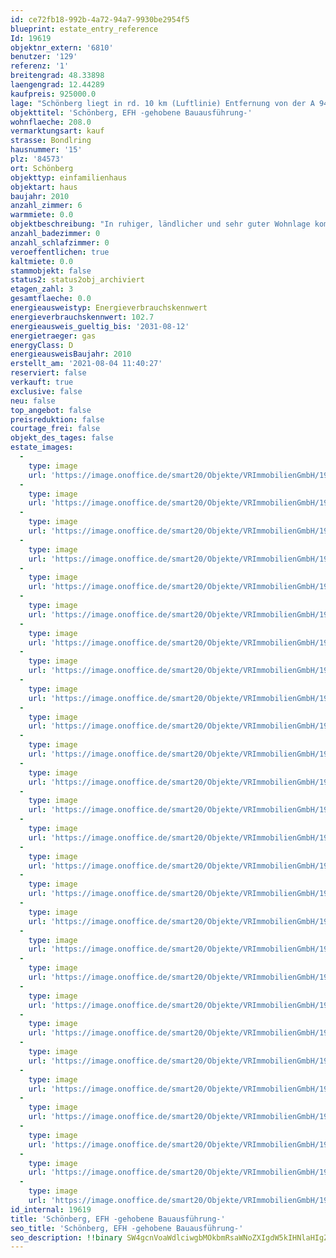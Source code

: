 ```yaml
---
id: ce72fb18-992b-4a72-94a7-9930be2954f5
blueprint: estate_entry_reference
Id: 19619
objektnr_extern: '6810'
benutzer: '129'
referenz: '1'
breitengrad: 48.33898
laengengrad: 12.44289
kaufpreis: 925000.0
lage: "Schönberg liegt in rd. 10 km (Luftlinie) Entfernung von der A 94 Ausfahrt 19 Mühldorf West. Als weitere wichtige regionale Verbindungsstraßen ist die MÜ 5 + MÜ 27 vorhanden.\r\n\r\nDie Fahrzeit nach München beträgt mit den KFZ rd. 45 Minuten.\r\n\r\nEine Anschlussmöglichkeit an das Bahnstreckennetz ist über die Bahnhöfe Ampfing, Mühldorf und Neumarkt-St. Veit gegeben. \r\n\r\nÖffentliche Busverbindungen sind im Ortsnetz und zu der Kreisstadt Mühldorf und den umliegenden Gemeinden gegeben.\r\n\r\nSchönberg ist eine Gemeinde im oberbayerischen Landkreis Mühldorf am Inn. Die Gemeinde liegt in Südostoberbayern im tertiarem Hügelland des nördlichen Landkreises Mühldorf. In etwa 12 Kilometer (Luftlinie) Süd-/östlicher Richtung liegt die Kreisstadt Mühldorf. Die Entfernung zur Landeshauptstadt München beträgt rd. 65 km (Luftlinie). \r\n\r\nDie Gemeinde Schönberg besteht aus 57 Ortsteilen. Es gibt die Gemarkungen Aspertsham und Schönberg. Die umliegenden Nachbargemeinden sind Neu-Markt-St. Veit, Oberbergkirchen und Niederbergkirchen. Es besteht eine Verwaltungsgemeinschaft der Gemeinden Lohkirchen, Oberbergkirchen, Schönberg und Zangberg mit Sitz in Oberbergkirchen. \r\n\r\nIn Schönberg sind produzierendes und verarbeitendes Gewerbe, Landwirtschaft und sonstige Wirtschaftsbereiche zu finden.\r\n\r\nDie Einwohnerzahl der Gemeinde Schönberg beträgt rd. 1.100 Personen und die ganze Verwaltungsgemeinschaft hat rd. 4.800 Personen.\r\n\r\nDas Objekt liegt in sehr guter und ruhiger Lage in einem Neubaugebiet."
objekttitel: 'Schönberg, EFH -gehobene Bauausführung-'
wohnflaeche: 208.0
vermarktungsart: kauf
strasse: Bondlring
hausnummer: '15'
plz: '84573'
ort: Schönberg
objekttyp: einfamilienhaus
objektart: haus
baujahr: 2010
anzahl_zimmer: 6
warmmiete: 0.0
objektbeschreibung: "In ruhiger, ländlicher und sehr guter Wohnlage kommt dieses wunderschöne Einfamilienhaus mit Doppelgarage und Außenpool zum Verkauf.\r\n\r\nEs stehen folgende Räume und Flächen zur Verfügung:\r\n\r\nA) Erdgeschoss\r\n\r\n- Diele\r\n- Garderobe\r\n- Gäste WC mit Dusche\r\n- Gast/Büro\r\n- Essen/Wohnen\r\n- Küche mit hochwertiger Einbauküche\r\n\r\nB) Obergeschoss\r\n\r\n- Flur\r\n- Bad mit Fenster, Wanne, Dusche, Badmöbel\r\n- Eltern/Ankleide\r\n- Kind 1\r\n- Kind 2\r\n\r\nC) Dachgeschoss\r\n\r\n- Wohnen\r\n- Flur\r\n- Heizung/Waschen\r\n- Abstellfläche\r\n- Lagerfläche\r\n\r\nD) Garage/Geräteraum/Freisitz\r\n\r\n- Doppelgarage mit Sektionaltor\r\n- Geräteraum im Anschluss an die Doppelgarage\r\n- Freisitz\r\n\r\n\r\n\r\n\r\n\r\nD) Außenanlage\r\n\r\n- Außenpool rd. 55 m³ Wasservolumen mit römischer Treppe, Betonbecken mit isolierten Poolsteinen und\r\nPoolfolie, Beheizung (Wärmepumpe/Solarabdeckung)\r\n- gepflasterter Vorplatz vor dem Hauseingang und Doppelgarage\r\n- gepflasterter Terrasse\r\n- Gartenwege (Pflaster/Holz)\r\n- sehr gepflegte Gartenanlage mit Rasenflächen, Beeten und Bäumen\r\n\r\nDas komplette Anwesen wurde in sehr guter und hochwertiger Bauqualität, -ausführung und -ausstattung errichtet.\r\n\r\nAls Auszug der Baubeschreibung sind zu nennen:\r\n\r\n- Ziegelmassivbau mit Verputz\r\n- Ziegeldacheindeckung \r\n- Bodenbeläge hochwertige großformatige Bodenfliesen, Kork und Parkett\r\n- Sanitär hochwertige Sanitärausstattung\r\n- Kunststofffenster mit dreifacher Verglasung\r\n- Markeneinbauküche mit Elektrogeräten\r\n- Glasfaseranschluss an das Leitungsnetz für Internet und Fernsehen\r\n- Gasbrennwertheizung mit Tank im Erdreich\r\n\r\n\r\nEine Besichtigung des Anwesens ist nur nach Vorlage eines entsprechenden Kapital-/Finanzierungsnachweises möglich. Wir bitten hierfür um Verständnis."
anzahl_badezimmer: 0
anzahl_schlafzimmer: 0
veroeffentlichen: true
kaltmiete: 0.0
stammobjekt: false
status2: status2obj_archiviert
etagen_zahl: 3
gesamtflaeche: 0.0
energieausweistyp: Energieverbrauchskennwert
energieverbrauchskennwert: 102.7
energieausweis_gueltig_bis: '2031-08-12'
energietraeger: gas
energyClass: D
energieausweisBaujahr: 2010
erstellt_am: '2021-08-04 11:40:27'
reserviert: false
verkauft: true
exclusive: false
neu: false
top_angebot: false
preisreduktion: false
courtage_frei: false
objekt_des_tages: false
estate_images:
  -
    type: image
    url: 'https://image.onoffice.de/smart20/Objekte/VRImmobilienGmbH/19619/144db416-d403-49dd-b322-619682ec30cc.jpg'
  -
    type: image
    url: 'https://image.onoffice.de/smart20/Objekte/VRImmobilienGmbH/19619/45e7732a-21e2-40db-9c0a-8982b584c2e5.jpg'
  -
    type: image
    url: 'https://image.onoffice.de/smart20/Objekte/VRImmobilienGmbH/19619/aa1d039f-8dff-49f2-ae47-52bc736eb7a2.jpg'
  -
    type: image
    url: 'https://image.onoffice.de/smart20/Objekte/VRImmobilienGmbH/19619/e303f4d3-b4dc-4821-99c9-57aae7256191.jpg'
  -
    type: image
    url: 'https://image.onoffice.de/smart20/Objekte/VRImmobilienGmbH/19619/0d7ecc85-0c45-4df9-917d-51b5fcbb5245.jpg'
  -
    type: image
    url: 'https://image.onoffice.de/smart20/Objekte/VRImmobilienGmbH/19619/4550f336-1173-40ca-b092-b3bff2055320.jpg'
  -
    type: image
    url: 'https://image.onoffice.de/smart20/Objekte/VRImmobilienGmbH/19619/d12620a4-d6ab-400f-aa97-6a08f4a63f65.jpg'
  -
    type: image
    url: 'https://image.onoffice.de/smart20/Objekte/VRImmobilienGmbH/19619/865372d6-328e-4af1-a387-77c7ec41b07b.jpg'
  -
    type: image
    url: 'https://image.onoffice.de/smart20/Objekte/VRImmobilienGmbH/19619/dee3e18a-a2f2-4e3d-ada3-e0a80b27f9ed.jpg'
  -
    type: image
    url: 'https://image.onoffice.de/smart20/Objekte/VRImmobilienGmbH/19619/c0a087e0-95c5-4fb6-9652-ab6371d5b423.jpg'
  -
    type: image
    url: 'https://image.onoffice.de/smart20/Objekte/VRImmobilienGmbH/19619/1ec4c16b-08d7-4485-8bf4-cb8960accef7.jpg'
  -
    type: image
    url: 'https://image.onoffice.de/smart20/Objekte/VRImmobilienGmbH/19619/ab6cfd8f-9d34-4465-9ba8-ddf32b275ff9.jpg'
  -
    type: image
    url: 'https://image.onoffice.de/smart20/Objekte/VRImmobilienGmbH/19619/cc3158a9-b904-41c2-9a95-3f547ad6a761.jpg'
  -
    type: image
    url: 'https://image.onoffice.de/smart20/Objekte/VRImmobilienGmbH/19619/7a76952c-f579-4f29-ba40-144bf2be11c8.jpg'
  -
    type: image
    url: 'https://image.onoffice.de/smart20/Objekte/VRImmobilienGmbH/19619/e3111f9f-f98c-4f3e-b9df-e59dfd9d7a08.jpg'
  -
    type: image
    url: 'https://image.onoffice.de/smart20/Objekte/VRImmobilienGmbH/19619/c4d68581-5d7f-4314-a08d-7235b26bdc55.jpg'
  -
    type: image
    url: 'https://image.onoffice.de/smart20/Objekte/VRImmobilienGmbH/19619/11f521b2-29a5-4562-b8d8-2ebff0134073.jpg'
  -
    type: image
    url: 'https://image.onoffice.de/smart20/Objekte/VRImmobilienGmbH/19619/e112f228-aeb9-4eb3-9a49-bea207dca2a0.jpg'
  -
    type: image
    url: 'https://image.onoffice.de/smart20/Objekte/VRImmobilienGmbH/19619/0df5bcb9-8ef9-4e94-9356-7203e117841e.jpg'
  -
    type: image
    url: 'https://image.onoffice.de/smart20/Objekte/VRImmobilienGmbH/19619/6d42b08d-8c57-4d67-a4ff-774a8d7d0e95.jpg'
  -
    type: image
    url: 'https://image.onoffice.de/smart20/Objekte/VRImmobilienGmbH/19619/116e9130-586e-46aa-8b9f-3ecc14180850.jpg'
  -
    type: image
    url: 'https://image.onoffice.de/smart20/Objekte/VRImmobilienGmbH/19619/0d002d08-a9b2-4b2c-b793-dcdbcdddc3f0.jpg'
  -
    type: image
    url: 'https://image.onoffice.de/smart20/Objekte/VRImmobilienGmbH/19619/f3e70743-8d4e-4858-ae11-9d12de03b7bf.jpg'
  -
    type: image
    url: 'https://image.onoffice.de/smart20/Objekte/VRImmobilienGmbH/19619/42cb01ea-9c6b-440e-972a-168b0c50af47.jpg'
  -
    type: image
    url: 'https://image.onoffice.de/smart20/Objekte/VRImmobilienGmbH/19619/e90fff0c-9862-4ebf-b073-f89e2ef6d081.jpg'
  -
    type: image
    url: 'https://image.onoffice.de/smart20/Objekte/VRImmobilienGmbH/19619/b4dd89b8-4129-4a2b-a74c-2aa3c6bc18e9.jpg'
  -
    type: image
    url: 'https://image.onoffice.de/smart20/Objekte/VRImmobilienGmbH/19619/1f171a17-8bbf-487a-b713-eef545f8fb7a.jpg'
id_internal: 19619
title: 'Schönberg, EFH -gehobene Bauausführung-'
seo_title: 'Schönberg, EFH -gehobene Bauausführung-'
seo_description: !!binary SW4gcnVoaWdlciwgbMOkbmRsaWNoZXIgdW5kIHNlaHIgZ3V0ZXIgV29obmxhZ2Uga29tbXQgZGllc2VzIHd1bmRlcnNjaMO2bmUgRWluZmFtaWxpZW5oYXVzIG1pdCBEb3BwZWxnYXJhZ2UgdW5kIEF1w59lbnBvb2wgenVtIFZlcmthdWYuDQoNCkVzIHN0ZWhlbiBmb2xnZW5kZSBSww==
---
```

